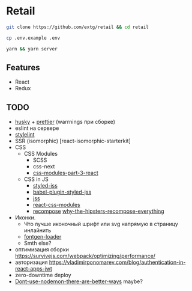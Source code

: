 # Retail

```bash
git clone https://github.com/extg/retail && cd retail
```

```bash
cp .env.example .env

yarn && yarn server
```


## Features

* React
* Redux

## TODO

* [husky] + [prettier] (warrnings при сборке)
* eslint на сервере
* [stylelint]
* SSR (isomorphic) [react-isomorphic-starterkit]
* CSS
  * CSS Modules
    * SCSS
    * css-next
    * [css-modules-part-3-react]
  * CSS in JS
    * [styled-jss]
    * [babel-plugin-styled-jss]
    * [jss]
    * [react-css-modules]
    * [recompose] [why-the-hipsters-recompose-everything]
* Иконки.
  * Что лучше иконочный шрифт или svg напрямую в страницу инлайнить
  * [fontgen-loader]
  * Smth else?
* оптимизация сборки https://survivejs.com/webpack/optimizing/performance/
* авторизация https://vladimirponomarev.com/blog/authentication-in-react-apps-jwt
* zero-downtime deploy
* [Dont-use-nodemon-there-are-better-ways] maybe?


[Dont-use-nodemon-there-are-better-ways]: https://medium.com/@kevinsimper/dont-use-nodemon-there-are-better-ways-fc016b50b45e
[CSS Modules]: https://github.com/webpack-contrib/css-loader#css-modules
[webpack clean plugin]: https://github.com/johnagan/clean-webpack-plugin
[styled-jss]: https://github.com/cssinjs/styled-jss
[babel-plugin-styled-jss]: https://github.com/lttb/babel-plugin-styled-jss
[jss]: https://github.com/cssinjs/jss
[react-css-modules]: https://github.com/gajus/react-css-modules
[webpack-manifest-plugin]: https://github.com/danethurber/webpack-manifest-plugin
[recompose]: https://github.com/acdlite/recompose
[why-the-hipsters-recompose-everything]: https://medium.com/javascript-inside/why-the-hipsters-recompose-everything-23ac08748198
[rebass]: https://github.com/jxnblk/rebass
[rebass-recomposed]: https://github.com/jxnblk/rebass-recomposed
[css-modules-part-3-react]: https://css-tricks.com/css-modules-part-3-react/
[prettier]: https://github.com/prettier/prettier
[husky]: https://github.com/typicode/husky
[eslint]: http://eslint.org/
[eslint-loader]: https://github.com/MoOx/eslint-loader
[stylelint]: https://github.com/stylelint/stylelint
[fontgen-loader]: https://github.com/DragonsInn/fontgen-loader